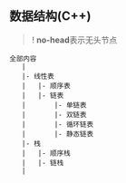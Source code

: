 ## 数据结构(C++)

>! **no-head**表示无头节点

```
全部内容
   |
   |- 线性表
   |   |- 顺序表
   |   |- 链表
   |       |- 单链表
   |       |- 双链表
   |       |- 循环链表
   |       |- 静态链表
   |- 栈
   |   |- 顺序栈
   |   |- 链栈
   |
```
